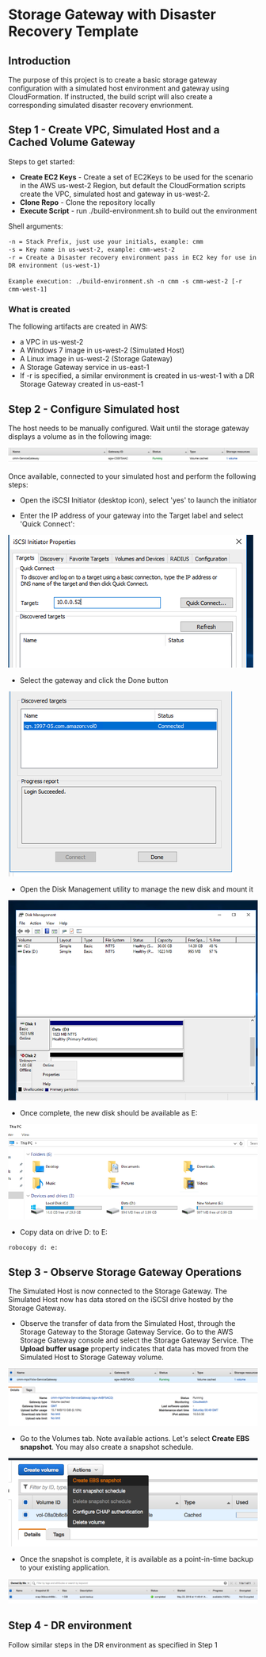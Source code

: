 # Storage Gateway with Disaster Recovery Template

## Introduction

The purpose of this project is to create a basic storage gateway configuration with a simulated host environment and gateway using CloudFormation. If instructed, the build script will also create a corresponding simulated disaster recovery envrionment.

## Step 1 - Create VPC, Simulated Host and a Cached Volume Gateway

Steps to get started:
* **Create EC2 Keys** - Create a set of EC2Keys to be used for the scenario in the AWS us-west-2 Region, but default the CloudFormation scripts create the VPC, simulated host and gateway in us-west-2.
* **Clone Repo** - Clone the repository locally
* **Execute Script** - run ./build-environment.sh to build out the environment

Shell arguments:
```
-n = Stack Prefix, just use your initials, example: cmm
-s = Key name in us-west-2, example: cmm-west-2
-r = Create a Disaster recovery environment pass in EC2 key for use in DR environment (us-west-1)

Example execution: ./build-environment.sh -n cmm -s cmm-west-2 [-r cmm-west-1]
```
### What is created

The following artifacts are created in AWS:

* a VPC in us-west-2
* A Windows 7 image in us-west-2 (Simulated Host)
* A Linux image in us-west-2 (Storage Gateway)
* A Storage Gateway service in us-east-1
* If -r is specified, a similar environment is created in us-west-1 with a DR Storage Gateway created in us-east-1

## Step 2 - Configure Simulated host

The host needs to be manually configured. Wait until the storage gateway displays a volume as in the following image:

![Storage Gateway Is Available](images/image1.png)

Once available, connected to your simulated host and perform the following steps:

* Open the iSCSI Initiator (desktop icon), select 'yes' to launch the initiator

* Enter the IP address of your gateway into the Target label and select 'Quick Connect':

![Target IP Address](images/image2.png)

* Select the gateway and click the Done button

![Select Gateway](images/image3.png)

* Open the Disk Management utility to manage the new disk and mount it

![Disk Utility](images/image4.png)

* Once complete, the new disk should be available as E:

![New Volume](images/image5.png)

* Copy data on drive D: to E:

```
robocopy d: e:
```
## Step 3 - Observe Storage Gateway Operations

The Simulated Host is now connected to the Storage Gateway. The Simulated Host now has data stored on the iSCSI drive hosted by the Storage Gateway.

* Observe the transfer of data from the Simulated Host, through the Storage Gateway to the Storage Gateway Service. Go to the AWS Storage Gateway console and select the Storage Gateway Service. The **Upload buffer usage** property indicates that data has moved from the Simulated Host to Storage Gateway volume.

![Upload buffer usage](images/image6.png)

* Go to the Volumes tab. Note available actions. Let's select **Create EBS snapshot**. You may also create a snapshot schedule.

![Upload buffer usage](images/image7.png)

* Once the snapshot is complete, it is available as a point-in-time backup to your existing application.

![Snapshot Available](images/image8.png)

## Step 4 - DR environment

Follow similar steps in the DR environment as specified in Step 1
